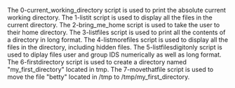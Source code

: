 The 0-current_working_directory script is used to print the absolute current working directory.
The 1-listit script is used to display all the files in the current directory.
The 2-bring_me_home script is used to take the user to their home directory.
The 3-listfiles script is used to print all the contents of a directory in long format.
The 4-listmorefiles script is used to display all the files in the directory, including hidden files.
The 5-listfilesdigitonly script is used to diplay files user and group IDS numerically as well as long format.
The 6-firstdirectory script is used to create a directory named "my_first_directory" located in tmp.
The 7-movethatfile script is used to move the file "betty" located in /tmp to /tmp/my_first_directory.
